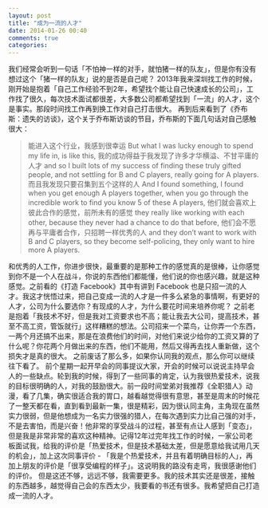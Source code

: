 ```yaml
---
layout: post
title: "成为一流的人才"
date: 2014-01-26 00:40
comments: true
categories: 
---
```


我们经常会听到一句话「不怕神一样的对手，就怕猪一样的队友」，但是你有没有想过这个「猪一样的队友」说的是否是自己呢？ 2013年我来深圳找工作的时候，刚开始是抱着「自己工作经验不到2年，希望找个能让自己快速成长的公司」，工作找了很久，每次技术面试都很差，大多数公司都希望找到「一流」的人才，这个是事实。那段时间找工作再到换工作对自己打击很大。 再到后来看到了《乔布斯：遗失的访谈》，这个关于乔布斯访谈的节目，乔布斯的下面几句话对自己感触很大： 

> 能进入这个行业，我感到很幸运 But what I was lucky enough to spend my life in, is like this, 我的成功得益于我发现了许多才华横溢、不甘平庸的人才 and so I built lots of my success of finding these truly gifted people, and not settling for B and C players, really going for A players. 而且我发现只要召集到五个这样的人 And I found something, I found when you get enough A players together, when you go through the incredible work to find you know 5 of these A players, 他们就会喜欢上彼此合作的感觉，前所未有的感觉 they really like working with each other, because they never had a chance to do that before, 他们会不愿再与平庸者合作，只招聘一样优秀的人 and they don’t want to work with B and C players, so they become self-policing, they only want to hire more A players.

和优秀的人工作，你进步很快，最重要的是那种工作的感觉真的是很棒，让你感觉到你不是一个人在战斗，你说的东西他们都能懂，他们说的你也感兴趣，就是这种感觉。之前看的《打造 Facebook》其中有讲到 Facebook 也是只招一流的人才。我这才恍悟过来，把自己变成一流的人才是一件多么紧急的事情啊，有更好的人才，公司为什么要选你？有现成的人才，为什么要花时间来培养你呢？ 之前老是抱着「我技术不好，但是我对工资要求也不高；能让我去大公司，提高技术，甚至不高工资，管饭就行」这样糟糕的想法。公司招来一个菜鸟，让你弄一个东西，一两个月还搞不出来，那是在浪费他们的时间，对他们来说少给你的工资又算的了什么呢？你花两个月做出来的东西，他们不能用，然后又得再去找人重新做，这个损失才是真的很大。 之前废话了那么多，如果你认同我的观点，那么你可以继续往下看了。 前个星期一起开早会的同事提议大家，开会的时候可以说说主持早会人的一些缺点。轮到我的时候，得到了一些同事的肯定，认为我很热爱技术，说我的目标很明确的人，对我的鼓励很大。前一段时间堂弟对我推荐《全职猎人》动漫，看了几集，确实很适合我的胃口，越看越觉得很有意思，甚至是周末的时候花了一整天都在看，直到看到最新一集，很是精彩，因为很认同主角，主角现在虽然实力很弱，但是他想成为一名实力很强的猎人，在每次遇到实力比自己强的对手，不是去害怕，而是兴奋！他非常的享受战斗的过程，甚至有点让人感到「变态」，但是我是非常非常的喜欢这种精神。记得12年过完年找工作的时候，一家公司老板面试我，给我的评价是「热爱技术，但是技术基础太差，但是愿意给我试用几天的机会」，加上这次同事评价 - 「我是个热爱技术，并且有着明确目标的人」，再加上朋友的评价是「很享受编程的样子」。这说明我的路没有走弯，我很感谢他们的评价。 但是这还不够，远远不够，我需要更多。我的技术其实还是很差，接触的东西越多，越觉得自己会的东西太少，我要看的书还有很多。我希望把自己打造成一流的人才。